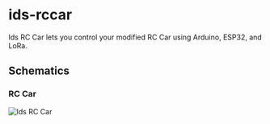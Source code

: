 # ids-rccar
Ids RC Car lets you control your modified RC Car using Arduino, ESP32, and LoRa.

## Schematics

### RC Car

![Ids RC Car](/blob/main/assets/PCB_RC-Car-Client.png)


